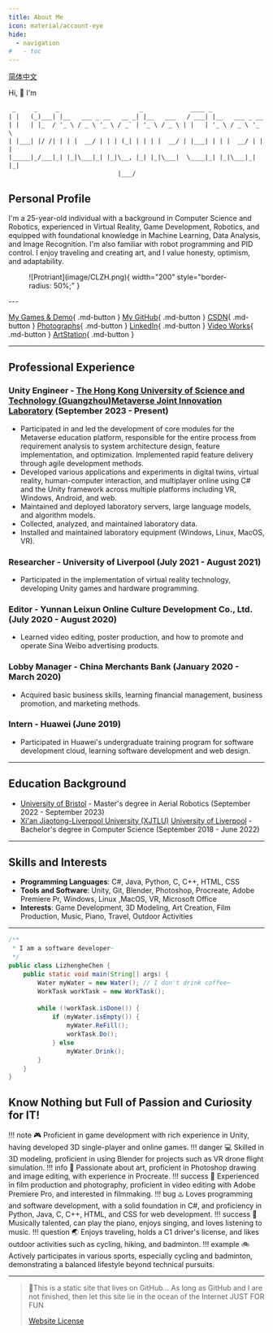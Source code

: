 ```yaml
---
title: About Me
icon: material/account-eye
hide:
  - navigation
#   - toc
---
```

[简体中文](./index.md)

Hi, 👋 I'm

```
 _     _     _                      _             ____ _  
| |   (_)___| |__   ___ _ __   __ _| |__   ___   / ___| |__   ___ _ __  
| |   | |_  / '_ \ / _ \ '_ \ / _` | '_ \ / _ \ | |   | '_ \ / _ \ '_ \ 
| |___| |/ /| | | |  __/ | | | (_| | | | |  __/ | |___| | | |  __/ | | |
|_____|_/___|_| |_|\___|_| |_|\__, |_| |_|\___|  \____|_| |_|\___|_| |_|
                              |___/          
```

<!-- <url id="cusiu8im52t17mknkgng" type="url" status="parsed" title="Text to ASCII: The best ASCII Art Generator & Maker" wc="3438">https://www.asciiart.eu/text-to-ascii-art  </url>  -->

## Personal Profile

I'm a 25-year-old individual with a background in Computer Science and Robotics, experienced in Virtual Reality, Game Development, Robotics, and equipped with foundational knowledge in Machine Learning, Data Analysis, and Image Recognition. I'm also familiar with robot programming and PID control. I enjoy traveling and creating art, and I value honesty, optimism, and adaptability.

<figure markdown>
![Protriant](image/CLZH.png){ width="200" style="border-radius: 50%;" }
</figure>
---

[My Games &amp; Demo](./myGames.md){ .md-button }
[My GitHub](https://github.com/Lizhenghe-Chen){ .md-button }
[CSDN](https://blog.csdn.net/weixin_46146935?type=blog){ .md-button }
[Photographs](https://bunnychen.tuchong.com/){ .md-button }
[LinkedIn](https://www.linkedin.com/in/lizhenghe-chen){ .md-button }
[Video Works](https://space.bilibili.com/34871506){ .md-button }
[ArtStation](https://www.artstation.com/lizhenghe_chen){ .md-button }

---

## Professional Experience

### **Unity Engineer** - [The Hong Kong University of Science and Technology (Guangzhou)](https://www.hkust-gz.edu.cn/)[Metaverse Joint Innovation Laboratory](./MetaverseJointInnovationLaboratory/index.md) (September 2023 - Present)

* Participated in and led the development of core modules for the Metaverse education platform, responsible for the entire process from requirement analysis to system architecture design, feature implementation, and optimization. Implemented rapid feature delivery through agile development methods.
* Developed various applications and experiments in digital twins, virtual reality, human-computer interaction, and multiplayer online using C# and the Unity framework across multiple platforms including VR, Windows, Android, and web.
* Maintained and deployed laboratory servers, large language models, and algorithm models.
* Collected, analyzed, and maintained laboratory data.
* Installed and maintained laboratory equipment (Windows, Linux, MacOS, VR).

### **Researcher** - University of Liverpool (July 2021 - August 2021)

* Participated in the implementation of virtual reality technology, developing Unity games and hardware programming.

### **Editor** - Yunnan Leixun Online Culture Development Co., Ltd. (July 2020 - August 2020)

* Learned video editing, poster production, and how to promote and operate Sina Weibo advertising products.

### **Lobby Manager** - China Merchants Bank (January 2020 - March 2020)

* Acquired basic business skills, learning financial management, business promotion, and marketing methods.

### **Intern** - Huawei (June 2019)

* Participated in Huawei's undergraduate training program for software development cloud, learning software development and web design.

---

## Education Background

* [University of Bristol](https://www.bristol.ac.uk/) - Master's degree in Aerial Robotics (September 2022 - September 2023)
* [Xi&#39;an Jiaotong-Liverpool University (XJTLU)](https://www.xjtlu.edu.cn/) [University of Liverpool](https://www.liverpool.ac.uk/) - Bachelor's degree in Computer Science (September 2018 - June 2022)

---

## Skills and Interests

* **Programming Languages**: C#, Java, Python, C, C++, HTML, CSS
* **Tools and Software**: Unity, Git, Blender, Photoshop, Procreate, Adobe Premiere Pr, Windows, Linux ,MacOS, VR, Microsoft Office
* **Interests**: Game Development, 3D Modeling, Art Creation, Film Production, Music, Piano, Travel, Outdoor Activities

---

<!-- 
## Projects and Works

* **3D Game Development**: Developed 3D single-player and online games.
* **VR Projects**: Developed VR drone flight simulation projects using Blender and Unity.
* **Film Production**: Proficient in video editing with Adobe Premiere Pro, participated in film production projects.

--- -->

```java
/**
 * I am a software developer~
 */
public class LizhengheChen {
    public static void main(String[] args) {
        Water myWater = new Water(); // I don't drink coffee~
        WorkTask workTask = new WorkTask();

        while (!workTask.isDone()) {
            if (myWater.isEmpty()) {
                myWater.ReFill();
                workTask.Do();
            } else
                myWater.Drink();
        }
    }
}
```

## Know Nothing but Full of Passion and Curiosity for IT!

!!! note
    🎮 Proficient in game development with rich experience in Unity, having developed 3D single-player and online games.
!!! danger
    💻 Skilled in 3D modeling, proficient in using Blender for projects such as VR drone flight simulation.
!!! info
    🎨 Passionate about art, proficient in Photoshop drawing and image editing, with experience in Procreate.
!!! success
    📸 Experienced in film production and photography, proficient in video editing with Adobe Premiere Pro, and interested in filmmaking.
!!! bug
    ♨️ Loves programming and software development, with a solid foundation in C#, and proficiency in Python, Java, C, C++, HTML, and CSS for web development.
!!! success
    🎹 Musically talented, can play the piano, enjoys singing, and loves listening to music.
!!! question
    🌏 Enjoys traveling, holds a C1 driver's license, and likes outdoor activities such as cycling, hiking, and badminton.
!!! example
    🚲 Actively participates in various sports, especially cycling and badminton, demonstrating a balanced lifestyle beyond technical pursuits.

---

> 🎉This is a static site that lives on GitHub...
> As long as GitHub and I are not finished,
> then let this site lie in the ocean of the Internet
> JUST FOR FUN
>
> [Website License](LICENSE.md)
